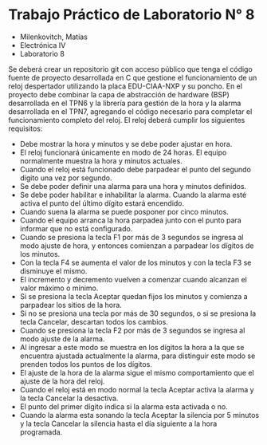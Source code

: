 # Trabajo Práctico de Laboratorio N° 8

- Milenkovitch, Matías
- Electrónica IV
- Laboratorio 8

Se deberá crear un repositorio git con acceso público que tenga el código fuente de proyecto desarrollada en C que gestione el funcionamiento de un reloj despertador utilizando la placa EDU-CIAA-NXP y su poncho.
En el proyecto debe combinar la capa de abstracción de hardware (BSP) desarrollada en el TPN6 y la librería para gestión de la hora y la alarma desarrollada en el TPN7, agregando el código necesario para completar el funcionamiento completo del reloj.
El reloj deberá cumplir los siguientes requisitos:
- Debe mostrar la hora y minutos y se debe poder ajustar en hora.
- El reloj funcionará únicamente en modo de 24 horas. El equipo normalmente muestra la hora y minutos actuales.
- Cuando el reloj está funcionado debe parpadear el punto del segundo dígito una vez por segundo.
- Se debe poder definir una alarma para una hora y minutos definidos.
- Se debe poder habilitar e inhabilitar la alarma. Cuando la alarma esté activa el punto del último dígito estará encendido.
- Cuando suena la alarma se puede posponer por cinco minutos.
- Cuando el equipo arranca la hora parpadea junto con el punto para informar que no está configurado.
- Cuando se presiona la tecla F1 por más de 3 segundos se ingresa al modo ajuste de hora, y entonces comienzan a parpadear los dígitos de los minutos.
- Con la tecla F4 se aumenta el valor de los minutos y con la tecla F3 se disminuye el mismo.
- El incremento y decremento vuelven a comenzar cuando alcanzan el valor máximo o mínimo.
- Si se presiona la tecla Aceptar quedan fijos los minutos y comienza a parpadear los sitios de la hora.
- Si no se presiona una tecla por más de 30 segundos, o si se presiona la tecla Cancelar, descartan todos los cambios.
- Cuando se presiona la tecla F2 por más de 3 segundos se ingresa al modo ajuste de la alarma.
- Al ingresar a este modo se muestra en los dígitos la hora a la que se encuentra ajustada actualmente la alarma, para distinguir este modo se prenden todos los puntos de los dígitos.
- El ajuste de la hora de la alarma sigue el mismo comportamiento que el ajuste de la hora del
reloj.
- Cuando el reloj está en modo normal la tecla Aceptar activa la alarma y la tecla Cancelar la desactiva.
- El punto del primer dígito indica si la alarma esta activada o no.
- Cuando la alarma esta sonando la tecla Aceptar la silencia por 5 minutos y la tecla Cancelar la silencia hasta el día siguiente a la hora programada.
